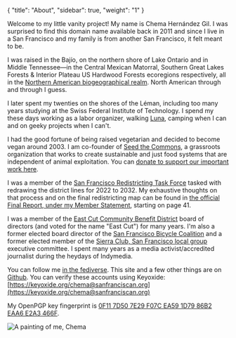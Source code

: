 {
    "title": "About",
    "sidebar": true,
    "weight": "1"
}

Welcome to my little vanity project! My name is Chema Hernández Gil. I was surprised to find this domain name available back in 2011 and since I live in a San Francisco and my family is from another San Francisco, it felt meant to be.

I was raised in the Bajío, on the northern shore of Lake Ontario and in Middle Tennessee—in the Central Mexican Matorral, Southern Great Lakes Forests & Interior Plateau US Hardwood Forests ecoregions respectively, all in the [Northern American biogeographical realm](https://www.oneearth.org/realms/northern-america/). North American through and through I guess.

I later spent my twenties on the shores of the Léman, including too many years studying at the Swiss Federal Institute of Technology. I spend my these days working as a labor organizer, walking [Luna](https://social.sanfranciscan.org/@luna), camping when I can and on geeky projects when I can't.

I had the good fortune of being raised vegetarian and decided to become vegan around 2003. I am co-founder of [Seed the Commons](https://seedthecommons.org/), a grassroots organization that works to create sustainable and just food systems that are independent of animal exploitation. You can [donate to support our important work here](https://donate.stripe.com/dR6bJD4ru3Frayc3cd).

I was a member of the [San Francisco Redistricting Task Force](https://sf.gov/public-body/2020-census-redistricting-task-force) tasked with redrawing the district lines for 2022 to 2032. My exhaustive thoughts on that process and on the final redistricting map can be found in [the official Final Report, under my Member Statement](https://sf.gov/sites/default/files/2022-05/2021-2022%20San%20Francisco%20Redistricting%20Task%20Force%20-%20Final%20Report.pdf), starting on page 41.

I was a member of the [East Cut Community Benefit District](http://theeastcut.org/about-us/) board of directors (and voted for the name "East Cut") for many years. I'm also a former elected board director of the [San Francisco Bicycle Coalition](http://www.sfbike.org/about/board-of-directors/) and a former elected member of the [Sierra Club, San Francisco local group](https://www.sierraclub.org/san-francisco-bay/leadership-roster#sf) executive committee. I spent many years as a media activist/accredited journalist during the heydays of Indymedia.

You can follow me [in the fediverse](https://social.sanfranciscan.org/@chema). This site and a few other things are on [Github](https://github.com/chema/). You can verify these accounts using Keyoxide: [https://keyoxide.org/chema@sanfranciscan.org](https://keyoxide.org/chema@sanfranciscan.org)

My OpenPGP key fingerprint is [0F11 7D50 7E29 F07C EA59 1D79 86B2 EAA6 E2A3 466F](https://keys.openpgp.org/search?q=chema%40sanfranciscan.org).

![A painting of me, Chema](/public/img/covatar.jpg)
